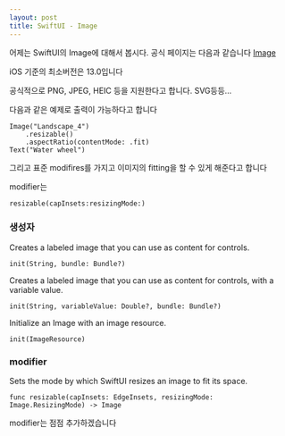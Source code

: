 ```yaml
---
layout: post
title: SwiftUI - Image
---
```


어제는 SwiftUI의 Image에 대해서 봅시다.
공식 페이지는 다음과 같습니다
[Image](https://developer.apple.com/documentation/swiftui/image)

iOS 기준의 최소버전은 13.0입니다

공식적으로 PNG, JPEG, HEIC 등을 지원한다고 합니다. SVG등등...

다음과 같은 예제로 출력이 가능하다고 합니다

```
Image("Landscape_4")
    .resizable()
    .aspectRatio(contentMode: .fit)
Text("Water wheel")
```

그리고 표준 modifires를 가지고 이미지의 fitting을 할 수 있게 해준다고 합니다

modifier는
```
resizable(capInsets:resizingMode:)
```

### 생성자
Creates a labeled image that you can use as content for controls.
```
init(String, bundle: Bundle?)
```
Creates a labeled image that you can use as content for controls, with a variable value.
```
init(String, variableValue: Double?, bundle: Bundle?)
```
Initialize an Image with an image resource.
```
init(ImageResource)
```

### modifier
Sets the mode by which SwiftUI resizes an image to fit its space.
```
func resizable(capInsets: EdgeInsets, resizingMode: Image.ResizingMode) -> Image
```

modifier는 점점 추가하겠습니다
  